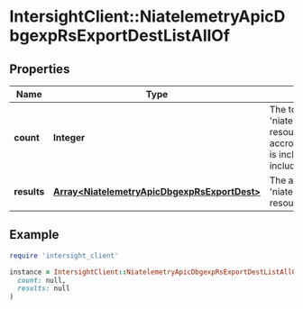 # IntersightClient::NiatelemetryApicDbgexpRsExportDestListAllOf

## Properties

| Name | Type | Description | Notes |
| ---- | ---- | ----------- | ----- |
| **count** | **Integer** | The total number of &#39;niatelemetry.ApicDbgexpRsExportDest&#39; resources matching the request, accross all pages. The &#39;Count&#39; attribute is included when the HTTP GET request includes the &#39;$inlinecount&#39; parameter. | [optional] |
| **results** | [**Array&lt;NiatelemetryApicDbgexpRsExportDest&gt;**](NiatelemetryApicDbgexpRsExportDest.md) | The array of &#39;niatelemetry.ApicDbgexpRsExportDest&#39; resources matching the request. | [optional] |

## Example

```ruby
require 'intersight_client'

instance = IntersightClient::NiatelemetryApicDbgexpRsExportDestListAllOf.new(
  count: null,
  results: null
)
```

